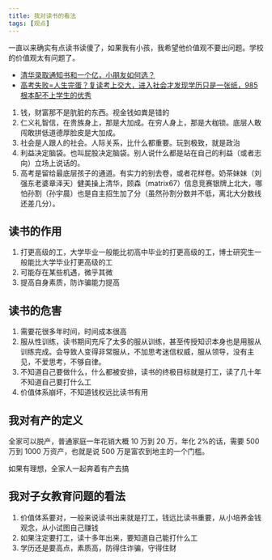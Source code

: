 ```yaml
---
title: 我对读书的看法
tags: [观点]
---
```


一直以来确实有点读书读傻了，如果我有小孩，我希望他价值观不要出问题。学校的价值观太有问题了。

- [清华录取通知书和一个亿，小朋友如何选？](https://www.xiaohongshu.com/explore/6670e747000000000e032612)
- [高考失败=人生完蛋？复读考上交大，进入社会才发现学历只是一张纸，985 根本配不上学生的优秀](https://www.bilibili.com/video/BV1Gf421z7Px/)

1. 钱，财富那不是肮脏的东西。视金钱如粪是错的
2. 仁义礼智信，在贵族身上，那是大加成。在穷人身上，那是大枷锁。底层人敢闯敢拼低道德厚脸皮是大加成。
3. 社会是人跟人的社会。人际关系，比什么都重要。玩到极致，就是政治
4. 利益决定脑袋。也叫屁股决定脑袋。别人说什么都是站在自己的利益（或者志向）立场上说话的。
5. 高考是留给最底层孩子的通道。有实力的别去卷，或者花样卷。奶茶妹妹（刘强东老婆章泽天）健美操上清华，顾森（matrix67）信息竞赛银牌上北大，哪怕孙割（孙宇晨）也是自主招生加了分（虽然孙割分数并不低，离北大分数线还差几分）。

<!-- more -->

## 读书的作用

1. 打更高级的工，大学毕业一般能比初高中毕业的打更高级的工，博士研究生一般能比大学毕业打更高级的工
2. 可能存在某些机遇，微乎其微
3. 提高自身素质，防诈骗能力提高

## 读书的危害

1. 需要花很多年时间，时间成本很高
2. 服从性训练，读书期间充斥了太多的服从训练，甚至传授知识本身也是用服从训练完成。会导致人变得非常服从，不加思考迷信权威，服从领导，没有主见，不爱思考，不够自律。
3. 不知道自己要做什么，什么都被安排，读书的终极目标就是打工，读了几十年不知道自己要打什么工
4. 价值体系崩坏，不知道钱权远比读书有用

## 我对有产的定义

全家可以脱产，普通家庭一年花销大概 10 万到 20 万，年化 2%的话，需要 500 万到 1000 万资产，也就是说 500 万是富农到地主的一个门槛。

如果有理想，全家人一起奔着有产去搞

## 我对子女教育问题的看法

1. 价值体系要对，一般来说读书出来就是打工，钱远比读书重要，从小培养金钱观念，从小试图自己赚钱
2. 如果注定要打工，读十多年出来，要知道自己能打什么工
3. 学历还是要高点，素质高，防得住诈骗，守得住财

